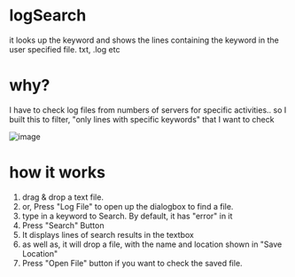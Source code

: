# logSearch
it looks up the keyword and shows the lines containing the keyword in the user specified file. txt, .log etc

# why?
I have to check log files from numbers of servers for specific activities.. 
so I built this to filter, "only lines with specific keywords" that I want to check


![image](https://github.com/user-attachments/assets/5877dcb0-0f80-4774-aace-8a6f955009e3)

# how it works
1. drag & drop a text file.
2. or, Press "Log File" to open up the dialogbox to find a file.
3. type in a keyword to Search. By default, it has "error" in it
4. Press "Search" Button
5. It displays lines of search results in the textbox
6. as well as, it will drop a file, with the name and location shown in "Save Location"
7. Press "Open File" button if you want to check the saved file.
